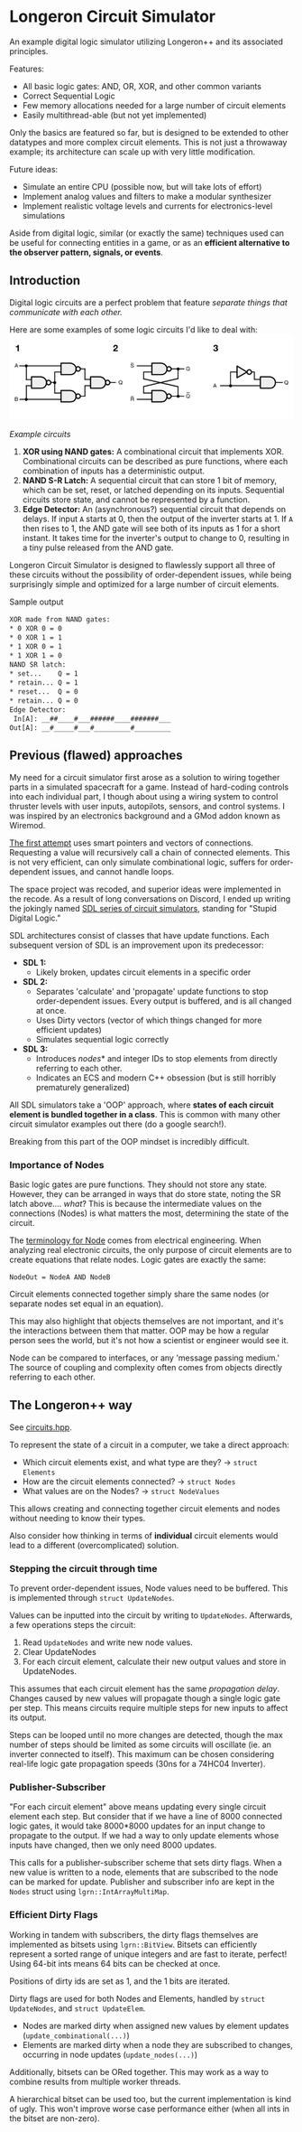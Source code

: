 # Longeron Circuit Simulator

An example digital logic simulator utilizing Longeron++ and its associated principles.

Features:
 * All basic logic gates: AND, OR, XOR, and other common variants
 * Correct Sequential Logic
 * Few memory allocations needed for a large number of circuit elements
 * Easily multithread-able (but not yet implemented) 

Only the basics are featured so far, but is designed to be extended to other datatypes and more complex circuit elements. This is not just a throwaway example; its architecture can scale up with very little modification.

Future ideas:
* Simulate an entire CPU (possible now, but will take lots of effort)
* Implement analog values and filters to make a modular synthesizer
* Implement realistic voltage levels and currents for electronics-level simulations

Aside from digital logic, similar (or exactly the same) techniques used can be useful for connecting entities in a game, or as an **efficient alternative to the observer pattern, signals, or events**.

## Introduction

Digital logic circuits are a perfect problem that feature *separate things that communicate with each other.*

Here are some examples of some logic circuits I'd like to deal with:
![# circuit examples](examples.png) 

*Example circuits*

1. **XOR using NAND gates:** A combinational circuit that implements XOR. Combinational circuits can be described as pure functions, where each combination of inputs has a deterministic output.
2. **NAND S-R Latch:** A sequential circuit that can store 1 bit of memory, which can be set, reset, or latched depending on its inputs. Sequential circuits store state, and cannot be represented by a function. 
3. **Edge Detector:** An (asynchronous?) sequential circuit that depends on delays. If input `A` starts at 0, then the output of the inverter starts at 1. If `A` then rises to 1, the AND gate will see both of its inputs as 1 for a short instant. It takes time for the inverter's output to change to 0, resulting in a tiny pulse released from the AND gate.

Longeron Circuit Simulator is designed to flawlessly support all three of these circuits without the possibility of order-dependent issues, while being surprisingly simple and optimized for a large number of circuit elements.

Sample output
```
XOR made from NAND gates:
* 0 XOR 0 = 0
* 0 XOR 1 = 1
* 1 XOR 0 = 1
* 1 XOR 1 = 0
NAND SR latch:
* set...    Q = 1
* retain... Q = 1
* reset...  Q = 0
* retain... Q = 0
Edge Detector:
 In[A]: __##____#___######____#######___
Out[A]: __#_____#___#_________#_________
```

## Previous (flawed) approaches

My need for a circuit simulator first arose as a solution to wiring together parts in a simulated spacecraft for a game. Instead of hard-coding controls into each individual part, I though about using a wiring system to control thruster levels with user inputs, autopilots, sensors, and control systems. I was inspired by an electronics background and a GMod addon known as Wiremod.

[The first attempt](https://github.com/TheOpenSpaceProgramArchive/urho-osp/blob/master/src/Machines/Wire.h) uses smart pointers and vectors of connections. Requesting a value will recursively call a chain of connected elements. This is not very efficient, can only simulate combinational logic, suffers for order-dependent issues, and cannot handle loops.

The space project was recoded, and superior ideas were implemented in the recode. As a result of long conversations on Discord, I ended up writing the jokingly named [SDL series of circuit simulators](https://gist.github.com/Capital-Asterisk/97652b9820023c100dffac7a35c331dd), standing for "Stupid Digital Logic."

SDL architectures consist of classes that have update functions. Each subsequent version of SDL is an improvement upon its predecessor:

* **SDL 1:**
  * Likely broken, updates circuit elements in a specific order
* **SDL 2:**
  * Separates 'calculate' and 'propagate' update functions to stop order-dependent issues. Every output is buffered, and is all changed at once.
  * Uses Dirty vectors (vector of which things changed for more efficient updates)
  * Simulates sequential logic correctly
* **SDL 3:** 
  * Introduces *nodes*\* and integer IDs to stop elements from directly referring to each other.
  * Indicates an ECS and modern C++ obsession (but is still horribly prematurely generalized)

All SDL simulators take a 'OOP' approach, where **states of each circuit element is bundled together in a class**. This is common with many other circuit simulator examples out there (do a google search!).

Breaking from this part of the OOP mindset is incredibly difficult.

### Importance of Nodes

Basic logic gates are pure functions. They should not store any state. However, they can be arranged in ways that do store state, noting the SR latch above.... *what*? This is because the intermediate values on the connections (Nodes) is what matters the most, determining the state of the circuit.

The [terminology for Node](https://en.wikipedia.org/wiki/Node_(circuits)) comes from electrical engineering. When analyzing real electronic circuits, the only purpose of circuit elements are to create equations that relate nodes. Logic gates are exactly the same:

```
NodeOut = NodeA AND NodeB
```

Circuit elements connected together simply share the same nodes (or separate nodes set equal in an equation).

This may also highlight that objects themselves are not important, and it's the interactions between them that matter. OOP may be how a regular person sees the world, but it's not how a scientist or engineer would see it.

Node can be compared to interfaces, or any 'message passing medium.' The source of coupling and complexity often comes from objects directly referring to each other.


## The Longeron++ way

See [circuits.hpp](circuits.hpp).

To represent the state of a circuit in a computer, we take a direct approach:

* Which circuit elements exist, and what type are they? -> `struct Elements`
* How are the circuit elements connected? -> `struct Nodes`
* What values are on the Nodes? -> `struct NodeValues`

This allows creating and connecting together circuit elements and nodes without needing to know their types.

Also consider how thinking in terms of **individual** circuit elements would lead to a different (overcomplicated) solution.

### Stepping the circuit through time

To prevent order-dependent issues, Node values need to be buffered. This is implemented through `struct UpdateNodes`.

Values can be inputted into the circuit by writing to `UpdateNodes`. Afterwards, a few operations steps the circuit:

1. Read `UpdateNodes` and write new node values.
2. Clear UpdateNodes
3. For each circuit element, calculate their new output values and store in UpdateNodes.

This assumes that each circuit element has the same *propagation delay*. Changes caused by new values will propagate though a single logic gate per step. This means circuits require multiple steps for new inputs to affect its output.

Steps can be looped until no more changes are detected, though the max number of steps should be limited as some circuits will oscillate (ie. an inverter connected to itself). This maximum can be chosen considering real-life logic gate propagation speeds (30ns for a 74HC04 Inverter).

### Publisher-Subscriber

"For each circuit element" above means updating every single circuit element each step. But consider that if we have a line of 8000 connected logic gates, it would take 8000*8000 updates for an input change to propagate to the output. If we had a way to only update elements whose inputs have changed, then we only need 8000 updates.

This calls for a publisher-subscriber scheme that sets dirty flags. When a new value is written to a node, elements that are subscribed to the node can be marked for update. Publisher and subscriber info are kept in the `Nodes` struct using `lgrn::IntArrayMultiMap`.

### Efficient Dirty Flags

Working in tandem with subscribers, the dirty flags themselves are implemented as bitsets using `lgrn::BitView`. Bitsets can efficiently represent a sorted range of unique integers and are fast to iterate, perfect! Using 64-bit ints means 64 bits can be checked at once.

Positions of dirty ids are set as 1, and the 1 bits are iterated.

Dirty flags are used for both Nodes and Elements, handled by `struct UpdateNodes`, and `struct UpdateElem`.

* Nodes are marked dirty when assigned new values by element updates (`update_combinational(...)`)
* Elements are marked dirty when a node they are subscribed to changes, occurring in node updates (`update_nodes(...)`)

Additionally, bitsets can be ORed together. This may work as a way to combine results from multiple worker threads.

A hierarchical bitset can be used too, but the current implementation is kind of ugly. This won't improve worse case performance either (when all ints in the bitset are non-zero).